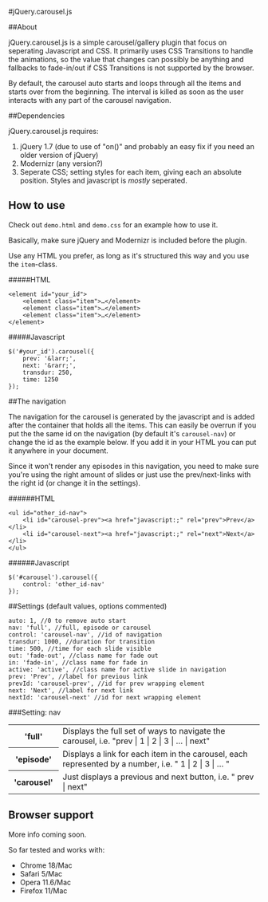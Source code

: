 #jQuery.carousel.js

##About

jQuery.carousel.js is a simple carousel/gallery plugin that focus on seperating Javascript and CSS. It primarily uses CSS Transitions to handle the animations, so the value that changes can possibly be anything and fallbacks to fade-in/out if CSS Transitions is not supported by the browser. 

By default, the carousel auto starts and loops through all the items and starts over from the beginning. The interval is killed as soon as the user interacts with any part of the carousel navigation.


##Dependencies

jQuery.carousel.js requires:

1. jQuery 1.7 (due to use of "on()" and probably an easy fix if you need an older version of jQuery)
2. Modernizr (any version?)
3. Seperate CSS; setting styles for each item, giving each an absolute position. Styles and javascript is *mostly* seperated. 

## How to use

Check out `demo.html` and `demo.css` for an example how to use it.

Basically, make sure jQuery and Modernizr is included before the plugin.

Use any HTML you prefer, as long as it's structured this way and you use the `item`-class.

#####HTML

	<element id="your_id">
		<element class="item">…</element>
		<element class="item">…</element>
		<element class="item">…</element>
	</element>
	
#####Javascript

	$('#your_id').carousel({
		prev: '&larr;',
		next: '&rarr;',
		transdur: 250,
		time: 1250
	});



##The navigation

The navigation for the carousel is generated by the javascript and is added after the container that holds all the items. This can easily be overrun if you put the the same id on the navigation (by default it's `carousel-nav`) or change the id as the example below. If you add it in your HTML you can put it anywhere in your document. 

Since it won't render any episodes in this navigation, you need to make sure you're using the right amount of slides or just use the prev/next-links with the right id (or change it in the settings).

######HTML

	<ul id="other_id-nav">
		<li id="carousel-prev"><a href="javascript:;" rel="prev">Prev</a></li>
		<li id="carousel-next"><a href="javascript:;" rel="next">Next</a></li>
	</ul>
	
######Javascript

	$('#carousel').carousel({
		control: 'other_id-nav' 
	});


##Settings (default values, options commented)
	
	auto: 1, //0 to remove auto start
	nav: 'full', //full, episode or carousel
	control: 'carousel-nav', //id of navigation
	transdur: 1000, //duration for transition
	time: 500, //time for each slide visible
	out: 'fade-out', //class name for fade out
	in: 'fade-in', //class name for fade in
	active: 'active', //class name for active slide in navigation
	prev: 'Prev', //label for previous link
	prevId: 'carousel-prev', //id for prev wrapping element
	next: 'Next', //label for next link
	nextId: 'carousel-next' //id for next wrapping element
	

###Setting: nav
<table>
	<tr>
		<th width="20%">'full'</th>
		<td>Displays the full set of ways to navigate the carousel, i.e.  	"prev | 1 | 2 | 3 | … | next" </td>
	</tr>
	<tr>
		<th>'episode'</th>
		<td>Displays a link for each item in the carousel, each represented by a number, i.e. " 1 | 2 | 3 | … " </td>
	</tr>
	<tr>
		<th>'carousel'</th>
		<td>Just displays a previous and next button, i.e. " prev | next" </td>
	</tr>
</table>


## Browser support
More info coming soon.

So far tested and works with:

* Chrome 18/Mac
* Safari 5/Mac
* Opera 11.6/Mac
* Firefox 11/Mac


